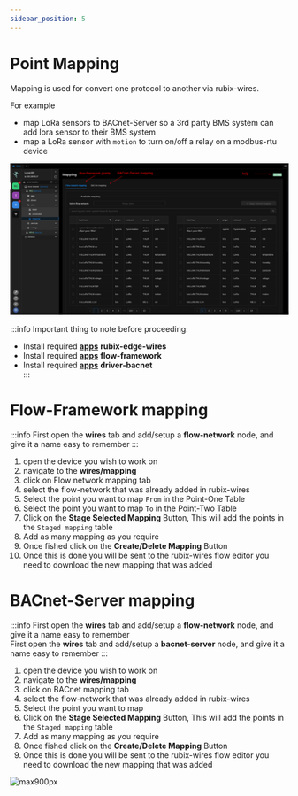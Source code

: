 ```yaml
---
sidebar_position: 5
---
```


# Point Mapping

Mapping is used for convert one protocol to another via rubix-wires.

For example <br/>
- map LoRa sensors to BACnet-Server so a 3rd party BMS system can add lora sensor to their BMS system
- map a LoRa sensor with `motion` to turn on/off a relay on a modbus-rtu device

![max900px](img/mapping-overview.png)

:::info Important thing to note before proceeding:
* Install required **[apps](../setup/apps.md)** **rubix-edge-wires**
* Install required **[apps](../setup/apps.md)** **flow-framework**
* Install required **[apps](../setup/apps.md)** **driver-bacnet** <br/>
:::

# Flow-Framework mapping

:::info
First open the **wires** tab and add/setup a **flow-network** node, and give it a name easy to remember
::: 

1. open the device you wish to work on
2. navigate to the **wires/mapping**
3. click on Flow network mapping tab
4. select the flow-network that was already added in rubix-wires
5. Select the point you want to map `From` in the Point-One Table
6. Select the point you want to map `To` in the Point-Two Table
7. Click on the **Stage Selected Mapping** Button, This will add the points in the `Staged mapping` table
8. Add as many mapping as you require
9. Once fished click on the  **Create/Delete Mapping** Button
10. Once this is done you will be sent to the rubix-wires flow editor you need to download the new mapping that was added


# BACnet-Server mapping

:::info
First open the **wires** tab and add/setup a **flow-network** node, and give it a name easy to remember <br/>
First open the **wires** tab and add/setup a **bacnet-server** node, and give it a name easy to remember 
:::

1. open the device you wish to work on
2. navigate to the **wires/mapping**
3. click on BACnet mapping tab
4. select the flow-network that was already added in rubix-wires
5. Select the point you want to map
6. Click on the **Stage Selected Mapping** Button, This will add the points in the `Staged mapping` table
7. Add as many mapping as you require
8. Once fished click on the  **Create/Delete Mapping** Button
9. Once this is done you will be sent to the rubix-wires flow editor you need to download the new mapping that was added


![max900px](img/mapping-bacnet.gif)